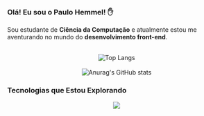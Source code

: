 

### Olá! Eu sou o Paulo Hemmel! ✋

Sou estudante de **Ciência da Computação** e atualmente estou me aventurando no mundo do **desenvolvimento front-end**.
<br><br>
<p align="center">
    <img src="https://github-readme-stats.vercel.app/api/top-langs/?username=paulohemmel&layout=compact" alt="Top Langs"><br><br>
    <img src="https://github-readme-stats.vercel.app/api?username=paulohemmel&show_icons=true&theme=transparent" alt="Anurag's GitHub stats">
</p>

### Tecnologias que Estou Explorando

<p align="center">
  <a style:"border: 1px solid red" href="https://skillicons.dev">
    <img src="https://skillicons.dev/icons?i=py,c,js,html,css,,ae,ps" />
  </a>
</p>
